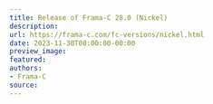 ```yaml
---
title: Release of Frama-C 28.0 (Nickel)
description:
url: https://frama-c.com/fc-versions/nickel.html
date: 2023-11-30T00:00:00-00:00
preview_image:
featured:
authors:
- Frama-C
source:
---
```



